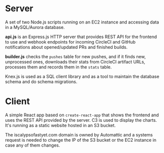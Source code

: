 # Server

A set of two Node.js scripts running on an EC2 instance and accessing data in a MySQL/Aurora database.

**api.js** is an Express.js HTTP server that provides REST API for the frontend to use and webhook
endpoints for incoming CircleCI and GitHub notifications about opened/updated PRs and finished builds.

**builder.js** checks the `pushes` table for new pushes, and if it finds new, unprocessed ones,
downloads their stats from CircleCI artifact URLs, processes them and records them in the `stats` table.

Knex.js is used as a SQL client library and as a tool to maintain the database schema and do schema migrations.

# Client

A simple React app based on `create-react-app` that shows the frontend and uses the REST API provided
by the server. C3 is used to display the charts. It's running as a static website hosted in an S3 bucket.

The iscalypsofastyet.com domain is owned by Automattic and a systems request is needed to change the
IP of the S3 bucket or the EC2 instance in case any of them changes.
